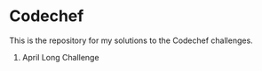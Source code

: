 # Codechef

This is the repository for my solutions to the Codechef challenges.

1. April Long Challenge
